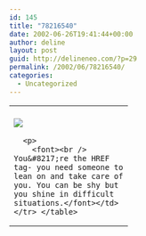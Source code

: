 ```yaml
---
id: 145
title: "78216540"
date: 2002-06-26T19:41:44+00:00
author: deline
layout: post
guid: http://delineneo.com/?p=29
permalink: /2002/06/78216540/
categories:
  - Uncategorized
---
```

<table border="0">
  <tr>
    <td width="197">
      <a href="http://jamie.almostbroken.net/tests/test.html"><br /> <img src="http://jamie.almostbroken.net/tests/ahref.gif" border="0" /></a></p> 
      
      <p>
        <font><br /> You&#8217;re the HREF tag- you need someone to lean on and take care of you. You can be shy but you shine in difficult situations.</font></td> </tr> </table>